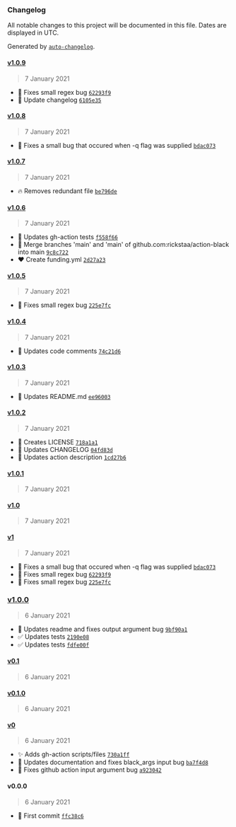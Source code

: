 ### Changelog

All notable changes to this project will be documented in this file. Dates are displayed in UTC.

Generated by [`auto-changelog`](https://github.com/CookPete/auto-changelog).

#### [v1.0.9](https://github.com/rickstaa/action-black/compare/v1.0.8...v1.0.9)

> 7 January 2021

- :bug: Fixes small regex bug [`62293f9`](https://github.com/rickstaa/action-black/commit/62293f9ee50f256463e5e8834e570fa37cd3550d)
- :memo: Update changelog [`6105e35`](https://github.com/rickstaa/action-black/commit/6105e3543c54138bac736defb23d3a085da2d51a)

#### [v1.0.8](https://github.com/rickstaa/action-black/compare/v1.0.7...v1.0.8)

> 7 January 2021

- :bug: Fixes a small bug that occured when -q flag was supplied [`bdac073`](https://github.com/rickstaa/action-black/commit/bdac07366af31352da423f14e895e0d7d07f2ab1)

#### [v1.0.7](https://github.com/rickstaa/action-black/compare/v1.0.6...v1.0.7)

> 7 January 2021

- :fire: Removes redundant file [`be796de`](https://github.com/rickstaa/action-black/commit/be796deafc8c447c397d850bca7e0bb51f54d6f3)

#### [v1.0.6](https://github.com/rickstaa/action-black/compare/v1.0.5...v1.0.6)

> 7 January 2021

- :green_heart: Updates gh-action tests [`f558f66`](https://github.com/rickstaa/action-black/commit/f558f66104333772525bcce3e12f6e9703693af6)
- :twisted_rightwards_arrows: Merge branches 'main' and 'main' of github.com:rickstaa/action-black into main [`9c8c722`](https://github.com/rickstaa/action-black/commit/9c8c72204516a28346cb75c4943be98f95972294)
- :heart: Create funding.yml [`2d27a23`](https://github.com/rickstaa/action-black/commit/2d27a239aea7b054a2779692f4062818ade26c85)

#### [v1.0.5](https://github.com/rickstaa/action-black/compare/v1.0.4...v1.0.5)

> 7 January 2021

- :bug: Fixes small regex bug [`225e7fc`](https://github.com/rickstaa/action-black/commit/225e7fcc711d2e80c0bd740915ade2efdbdf179b)

#### [v1.0.4](https://github.com/rickstaa/action-black/compare/v1.0.3...v1.0.4)

> 7 January 2021

- :art: Updates code comments [`74c21d6`](https://github.com/rickstaa/action-black/commit/74c21d65892f47f21bd499e2e7b5fcc4da15db66)

#### [v1.0.3](https://github.com/rickstaa/action-black/compare/v1.0.2...v1.0.3)

> 7 January 2021

- :memo: Updates README.md [`ee96003`](https://github.com/rickstaa/action-black/commit/ee960032905448ea58b01c5176e07eb839860f3b)

#### [v1.0.2](https://github.com/rickstaa/action-black/compare/v1.0.1...v1.0.2)

> 7 January 2021

- :page_facing_up: Creates LICENSE [`718a1a1`](https://github.com/rickstaa/action-black/commit/718a1a1d2b6ad697b4ea7a73f627086844683c31)
- :memo: Updates CHANGELOG [`04fd83d`](https://github.com/rickstaa/action-black/commit/04fd83db4738561c668301643bd885d0ba82cbc2)
- :art: Updates action description [`1cd27b6`](https://github.com/rickstaa/action-black/commit/1cd27b68039cfd809a1dbf0b69221ccdb6c108e6)

#### [v1.0.1](https://github.com/rickstaa/action-black/compare/v1.0...v1.0.1)

> 7 January 2021

#### [v1.0](https://github.com/rickstaa/action-black/compare/v1...v1.0)

> 7 January 2021

#### [v1](https://github.com/rickstaa/action-black/compare/v1.0.0...v1)

> 7 January 2021

- :bug: Fixes a small bug that occured when -q flag was supplied [`bdac073`](https://github.com/rickstaa/action-black/commit/bdac07366af31352da423f14e895e0d7d07f2ab1)
- :bug: Fixes small regex bug [`62293f9`](https://github.com/rickstaa/action-black/commit/62293f9ee50f256463e5e8834e570fa37cd3550d)
- :bug: Fixes small regex bug [`225e7fc`](https://github.com/rickstaa/action-black/commit/225e7fcc711d2e80c0bd740915ade2efdbdf179b)

### [v1.0.0](https://github.com/rickstaa/action-black/compare/v0.1...v1.0.0)

> 6 January 2021

- :memo: Updates readme and fixes output argument bug [`9bf90a1`](https://github.com/rickstaa/action-black/commit/9bf90a117c9314f89b87f7119716dd2c3609259c)
- :white_check_mark: Updates tests [`2190e08`](https://github.com/rickstaa/action-black/commit/2190e083210d99c36c4978805856aecbdf922cec)
- :white_check_mark: Updates tests [`fdfe00f`](https://github.com/rickstaa/action-black/commit/fdfe00fcf7d61ff3d33fad27cb22ba65cc3126dd)

#### [v0.1](https://github.com/rickstaa/action-black/compare/v0.1.0...v0.1)

> 6 January 2021

#### [v0.1.0](https://github.com/rickstaa/action-black/compare/v0...v0.1.0)

> 6 January 2021

#### [v0](https://github.com/rickstaa/action-black/compare/v0.0.0...v0)

> 6 January 2021

- :sparkles: Adds gh-action scripts/files [`730a1ff`](https://github.com/rickstaa/action-black/commit/730a1ffed1c9cefeb8bfd4083b0560aee62ed987)
- :memo: Updates documentation and fixes black_args input bug [`ba7f4d8`](https://github.com/rickstaa/action-black/commit/ba7f4d87f956d35379e84f4e76afd5574c1f6ecb)
- :bug: Fixes github action input argument bug [`a923042`](https://github.com/rickstaa/action-black/commit/a923042b1b777983cc377fadbd6728db100aa8ad)

#### v0.0.0

> 6 January 2021

- :tada: First commit [`ffc38c6`](https://github.com/rickstaa/action-black/commit/ffc38c6a1913d6d521e60c93b52e82c4013b127a)
